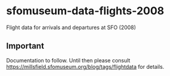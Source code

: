 # sfomuseum-data-flights-2008

Flight data for arrivals and departures at SFO (2008)

## Important

Documentation to follow. Until then please consult https://millsfield.sfomuseum.org/blog/tags/flightdata for details.
